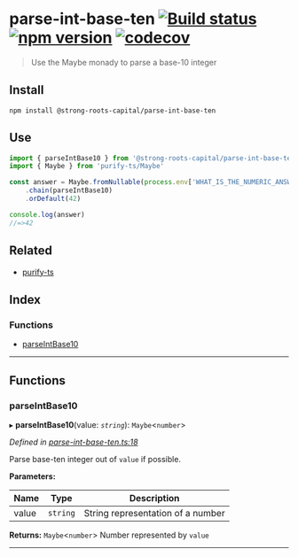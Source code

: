 
parse-int-base-ten [![Build status](https://travis-ci.org/strong-roots-capital/parse-int-base-ten.svg?branch=master)](https://travis-ci.org/strong-roots-capital/parse-int-base-ten) [![npm version](https://img.shields.io/npm/v/@strong-roots-capital/parse-int-base-ten.svg)](https://npmjs.org/package/@strong-roots-capital/parse-int-base-ten) [![codecov](https://codecov.io/gh/strong-roots-capital/parse-int-base-ten/branch/master/graph/badge.svg)](https://codecov.io/gh/strong-roots-capital/parse-int-base-ten)
=============================================================================================================================================================================================================================================================================================================================================================================================================================================================================================================================

> Use the Maybe monady to parse a base-10 integer

Install
-------

```shell
npm install @strong-roots-capital/parse-int-base-ten
```

Use
---

```typescript
import { parseIntBase10 } from '@strong-roots-capital/parse-int-base-ten'
import { Maybe } from 'purify-ts/Maybe'

const answer = Maybe.fromNullable(process.env['WHAT_IS_THE_NUMERIC_ANSWER'])
    .chain(parseIntBase10)
    .orDefault(42)

console.log(answer)
//=>42
```

Related
-------

*   [purify-ts](https://gigobyte.github.io/purify/adts/Maybe/)

## Index

### Functions

* [parseIntBase10](#parseintbase10)

---

## Functions

<a id="parseintbase10"></a>

###  parseIntBase10

▸ **parseIntBase10**(value: *`string`*): `Maybe`<`number`>

*Defined in [parse-int-base-ten.ts:18](https://github.com/strong-roots-capital/parse-int-base-ten/blob/430941e/src/parse-int-base-ten.ts#L18)*

Parse base-ten integer out of `value` if possible.

**Parameters:**

| Name | Type | Description |
| ------ | ------ | ------ |
| value | `string` |  String representation of a number |

**Returns:** `Maybe`<`number`>
Number represented by `value`

___

